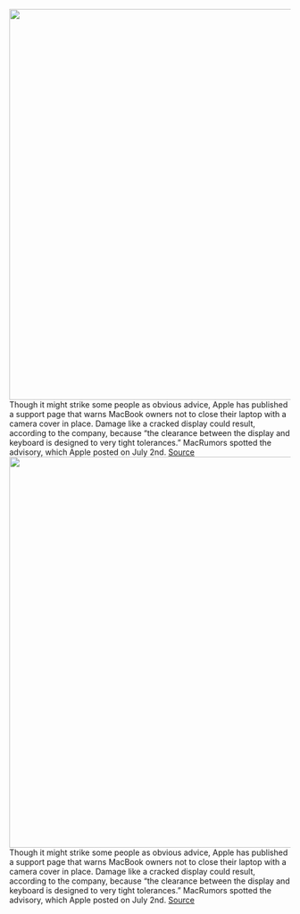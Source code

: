 <img src='https://cdn.vox-cdn.com/thumbor/mIf3zjybSFsvhOjG7ZwRo6ln12I=/0x0:2040x1360/1200x800/filters:focal(971x620:1297x946)/cdn.vox-cdn.com/uploads/chorus_image/image/67042849/vpavic_191118_3800_0189.0.jpg' width='700px' /><br/>
Though it might strike some people as obvious advice, Apple has published a support page that warns MacBook owners not to close their laptop with a camera cover in place. Damage like a cracked display could result, according to the company, because “the clearance between the display and keyboard is designed to very tight tolerances.” MacRumors spotted the advisory, which Apple posted on July 2nd.
<a href='https://www.theverge.com/2020/7/10/21320321/apple-camera-cover-macbook-pro-air-warning'> Source <a/><img src='https://cdn.vox-cdn.com/thumbor/mIf3zjybSFsvhOjG7ZwRo6ln12I=/0x0:2040x1360/1200x800/filters:focal(971x620:1297x946)/cdn.vox-cdn.com/uploads/chorus_image/image/67042849/vpavic_191118_3800_0189.0.jpg' width='700px' /><br/>
Though it might strike some people as obvious advice, Apple has published a support page that warns MacBook owners not to close their laptop with a camera cover in place. Damage like a cracked display could result, according to the company, because “the clearance between the display and keyboard is designed to very tight tolerances.” MacRumors spotted the advisory, which Apple posted on July 2nd.
<a href='https://www.theverge.com/2020/7/10/21320321/apple-camera-cover-macbook-pro-air-warning'> Source <a/>
